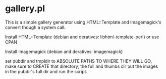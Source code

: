 gallery.pl
==========

This is a simple gallery generator using HTML::Template and Imagemagick's convert
though a system call. 

Install HTML::Template (debian and deratives: libhtml-template-perl) or use CPAN

Install Imagemagick (debian and deratives: imagemagick)

set pubdir and tmpldir to ABSOLUTE PATHS TO WHERE THEY WILL GO, make sure to CREATE that directory, the full and thumbs dir
put the images in the pubdir's full dir and run the script.

